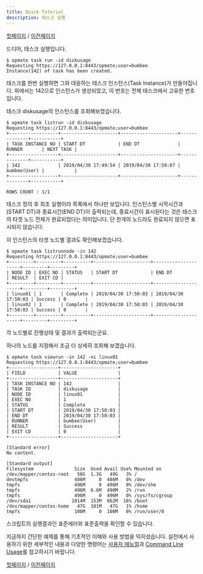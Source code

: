 ```yaml
---
title: Quick Tutorial
description: 태스크 실행
---
```


[첫페이지](QuickTutorial.md) / [이전페이지](QuickTutorial5.md)

드디어, 태스크 실행입니다.

```
$ opmate task run -id diskusage
Requesting https://127.0.0.1:8443/opmate;user=bumbee
Instance(142) of task has been created.
```

태스크를 한번 실행하면 그와 대응하는 태스크 인스턴스(Task Instance)가 만들어집니다.
위에서는 142으로 인스턴스가 생성되었고, 이 번호는 전체 태스크에서 고유한 번호입니다.

태스크 diskusage의 인스턴스를 조회해보겠습니다.

```
$ opmate task listrun -id diskusage   
Requesting https://127.0.0.1:8443/opmate;user=bumbee
+------------------+---------------------+---------------------+--------------+-----------+
| TASK INSTANCE NO | START DT            | END DT              | RUNNER       | NEXT TASK |
+------------------+---------------------+---------------------+--------------+-----------+
| 142              | 2019/04/30 17:49:54 | 2019/04/30 17:50:07 | bumbee(User) |           |
+------------------+---------------------+---------------------+--------------+-----------+

ROWS COUNT : 1/1
```

태스크 정의 후 최초 실행이라 목록에서 하나만 보입니다.
인스턴스별 시작시간과(START DT)과 종료시간(END DT)이 출력되는데, 종료시간이 표시된다는 것은 태스크의 타겟 노드 전체가 완료되었다는 의미입니다.
단 한개의 노드라도 완료되지 않으면 표시되지 않습니다.

이 인스턴스의 타겟 노드별 결과도 확인해보겠습니다.

```
$ opmate task listrunnode -in 142
Requesting https://127.0.0.1:8443/opmate;user=bumbee
+---------+---------+----------+---------------------+---------------------+---------+---------+
| NODE ID | EXEC NO | STATUS   | START DT            | END DT              | RESULT  | EXIT CD |
+---------+---------+----------+---------------------+---------------------+---------+---------+
| linux01 | 1       | Complete | 2019/04/30 17:50:03 | 2019/04/30 17:50:03 | Success | 0       |
| linux02 | 1       | Complete | 2019/04/30 17:50:03 | 2019/04/30 17:50:03 | Success | 0       |
+---------+---------+----------+---------------------+---------------------+---------+---------+
```

각 노드별로 진행상태 및 결과가 출력되는군요.

하나의 노드를 지정해서 조금 더 상세히 조회해 보겠습니다.

```
$ opmate task viewrun -in 142 -ni linux01
Requesting https://127.0.0.1:8443/opmate;user=bumbee
+------------------+---------------------+
| FIELD            | VALUE               |
+------------------+---------------------+
| TASK INSTANCE NO | 142                 |
| TASK ID          | diskusage           |
| NODE ID          | linux01             |
| EXEC NO          | 1                   |
| STATUS           | Complete            |
| START DT         | 2019/04/30 17:50:03 |
| END DT           | 2019/04/30 17:50:03 |
| RUNNER           | bumbee(User)        |
| RESULT           | Success             |
| EXIT CD          | 0                   |
+------------------+---------------------+

[Standard error]
No content.

[Standard output]
Filesystem               Size  Used Avail Use% Mounted on
/dev/mapper/centos-root   50G  1.3G   49G   3% /
devtmpfs                 486M     0  486M   0% /dev
tmpfs                    496M     0  496M   0% /dev/shm
tmpfs                    496M  6.6M  490M   2% /run
tmpfs                    496M     0  496M   0% /sys/fs/cgroup
/dev/sda1               1014M  153M  862M  16% /boot
/dev/mapper/centos-home   47G  101M   47G   1% /home
tmpfs                    100M     0  100M   0% /run/user/0
```

스크립트의 실행결과인 표준에러와 표준출력을 확인할 수 있습니다.

지금까지 간단한 예제를 통해 기초적인 이해와 사용 방법을 익히셨습니다.
실전에서 사용하기 위한 세부적인 내용과 다양한 명령어는 [사용자 매뉴얼](Overview.md)과 [Command Line Usage](CliUsage.md)를 참고하시기 바랍니다.

[첫페이지](QuickTutorial.md) / [이전페이지](QuickTutorial5.md)
